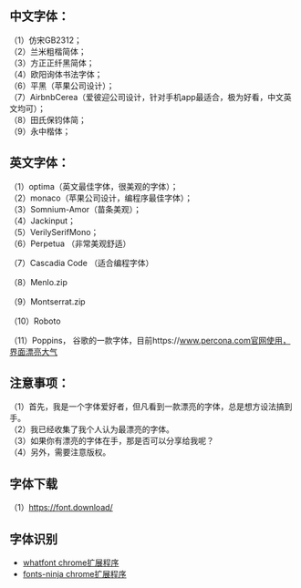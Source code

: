 ## 中文字体：  
（1）仿宋GB2312；  
（2）兰米粗楷简体；  
（3）方正正纤黑简体；  
（4）欧阳询体书法字体；  
（6）平黑（苹果公司设计）；  
（7）AirbnbCerea（爱彼迎公司设计，针对手机app最适合，极为好看，中文英文均可）；  
（8）田氏保钧体简；  
（9）永中楷体；  

## 英文字体：  
（1）optima（英文最佳字体，很美观的字体）；  
（2）monaco（苹果公司设计，编程序最佳字体）；   
（3）Somnium-Amor（苗条美观）；   
（4）Jackinput；    
（5）VerilySerifMono；   
（6）Perpetua （非常美观舒适） 

（7）Cascadia Code （适合编程字体）

（8）Menlo.zip

（9）Montserrat.zip

（10）Roboto

（11）Poppins， 谷歌的一款字体，目前https://www.percona.com官网使用，界面漂亮大气


## 注意事项：  

（1）首先，我是一个字体爱好者，但凡看到一款漂亮的字体，总是想方设法搞到手。  
（2）我已经收集了我个人认为最漂亮的字体。  
（3）如果你有漂亮的字体在手，那是否可以分享给我呢？  
（4）另外，需要注意版权。 

## 字体下载

（1）https://font.download/

## 字体识别
- [whatfont chrome扩展程序](https://chromewebstore.google.com/detail/whatfont/jabopobgcpjmedljpbcaablpmlmfcogm)
- [fonts-ninja chrome扩展程序](https://chromewebstore.google.com/detail/fonts-ninja/eljapbgkmlngdpckoiiibecpemleclhh)
